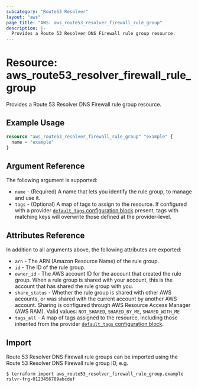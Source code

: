 ```yaml
---
subcategory: "Route53 Resolver"
layout: "aws"
page_title: "AWS: aws_route53_resolver_firewall_rule_group"
description: |-
  Provides a Route 53 Resolver DNS Firewall rule group resource.
---
```


# Resource: aws_route53_resolver_firewall_rule_group

Provides a Route 53 Resolver DNS Firewall rule group resource.

## Example Usage

```terraform
resource "aws_route53_resolver_firewall_rule_group" "example" {
  name = "example"
}
```

## Argument Reference

The following argument is supported:

* `name` - (Required) A name that lets you identify the rule group, to manage and use it.
* `tags` - (Optional) A map of tags to assign to the resource. If configured with a provider [`default_tags` configuration block](/docs/providers/aws/index.html#default_tags-configuration-block) present, tags with matching keys will overwrite those defined at the provider-level.

## Attributes Reference

In addition to all arguments above, the following attributes are exported:

* `arn` - The ARN (Amazon Resource Name) of the rule group.
* `id` - The ID of the rule group.
* `owner_id` - The AWS account ID for the account that created the rule group. When a rule group is shared with your account, this is the account that has shared the rule group with you.
* `share_status` - Whether the rule group is shared with other AWS accounts, or was shared with the current account by another AWS account. Sharing is configured through AWS Resource Access Manager (AWS RAM). Valid values: `NOT_SHARED`, `SHARED_BY_ME`, `SHARED_WITH_ME`
* `tags_all` - A map of tags assigned to the resource, including those inherited from the provider [`default_tags` configuration block](/docs/providers/aws/index.html#default_tags-configuration-block).

## Import

 Route 53 Resolver DNS Firewall rule groups can be imported using the Route 53 Resolver DNS Firewall rule group ID, e.g.

```
$ terraform import aws_route53_resolver_firewall_rule_group.example rslvr-frg-0123456789abcdef
```
